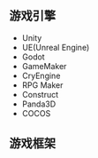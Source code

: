 ## 游戏引擎

- Unity
- UE(Unreal Engine)
- Godot
- GameMaker
- CryEngine
- RPG Maker
- Construct
- Panda3D
- COCOS

## 游戏框架


